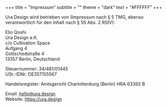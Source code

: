 +++
title = "Impressum"
subtitle = ""
theme = "dark"
text = "#FFFFFF"
+++

Ura Design wird betrieben von (Impressum nach § 5 TMG, ebenso verantwortlich für den Inhalt nach § 55 Abs. 2 RStV):

Elio Qoshi\
Ura Design e.K.\
c/o Cultivation Space\
Aufgang 4\
Gottschedstraße 4\
13357 Berlin, Deutschland

Steuernummer: 34/481/01445\
USt.-IDNr: DE357155567

Handelsregister: Amtsgericht Charlottenburg (Berlin) HRA 63392 B

Email: hello@ura.design\
Website: https://ura.design
